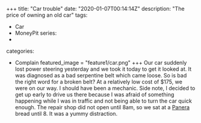 +++
title: "Car trouble"
date: "2020-01-07T00:14:14Z"
description: "The price of owning an old car"
tags:
- Car
- MoneyPit
series:
-
categories:
- Complain
featured_image = "feature1/car.png"
+++
Our car suddenly lost power steering yesterday and we took it today to get it looked at.
It was diagnosed as a bad serpentine belt which came loose. So is bad the right word for a broken belt?
At a relatively low cost of $175, we were on our way. I should have been a mechanic.
Side note, I decided to get up early to drive us there because I was afraid of something happening while I was in traffic and not being able to turn the car quick enough. The repair shop did not open until 8am, so we sat at a [Panera](https://www.panerabread.com/en-us/home.html) bread until 8. It was a yummy distraction.
